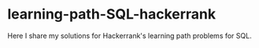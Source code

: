 # learning-path-SQL-hackerrank
Here I share my solutions for Hackerrank's learning path problems for SQL.
